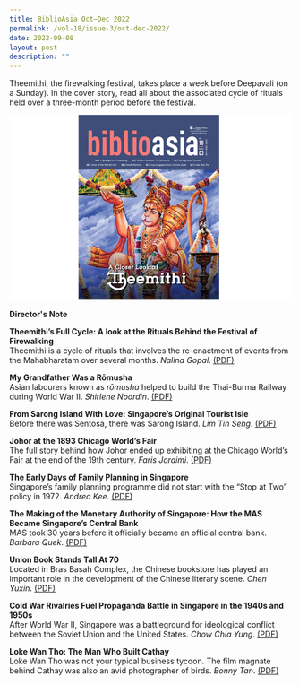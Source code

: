 ```yaml
---
title: BiblioAsia Oct–Dec 2022
permalink: /vol-18/issue-3/oct-dec-2022/
date: 2022-09-08
layout: post
description: ""
---
```

Theemithi, the firewalking festival, takes place a week before Deepavali (on a Sunday). In the cover story, read all about the associated cycle of rituals held over a three-month period before the festival.

<img src="/images/Vol%2018%20Issue%203/cover_edited.png">

<a style="text-decoration: none; font-weight: bold;" href="/vol-18/issue-3/oct-to-dec-2022/director-note">Director's Note</a>

<a style="text-decoration: none; font-weight: bold;" href="/vol-18/issue-3/oct-dec-2022/theemithi-firewalking-festival">Theemithi’s Full Cycle: A look at the Rituals Behind the Festival of Firewalking</a><br>Theemithi is a cycle of rituals that involves the re-enactment of events from the Mahabharatam over several months. *Nalina Gopal*. [(PDF)](/files/pdf/Vol%2018/Issue%203/1%20Theemithi%20—%20BA_OCT-DEC2022.pdf)

<a style="text-decoration: none; font-weight: bold;" href="/vol-18/issue-3/oct-dec-2022/grandfather-romusha-thai-burma-railway">My Grandfather Was a Rōmusha</a><br>Asian labourers known as *rōmusha* helped to build the Thai-Burma Railway during World War II. *Shirlene Noordin*. [(PDF)](/files/pdf/Vol%2018/Issue%203/2%20Romusha%20—%20BA_OCT-DEC2022.pdf)

<a style="text-decoration: none; font-weight: bold;" href="/vol-18/issue-3/oct-dec-2022/history-sarong-island-sentosa-singapore">From Sarong Island With Love: Singapore’s Original Tourist Isle</a><br>Before there was Sentosa, there was Sarong Island. *Lim Tin Seng*. [(PDF)](/files/pdf/Vol%2018/Issue%203/3%20Sarong%20Island%20—%20BA_OCT-DEC2022.pdf)

<a style="text-decoration: none; font-weight: bold;" href="/vol-18/issue-3/oct-dec-2022/johor-chicago-world-fair">Johor at the 1893 Chicago World’s Fair</a><br>The full story behind how Johor ended up exhibiting at the Chicago World’s Fair at the end of the 19th century. *Faris Joraimi*. [(PDF)](/files/pdf/Vol%2018/Issue%203/4%20Johor%20World’s%20Fair%20—%20BA_OCT-DEC2022.pdf)

<a style="text-decoration: none; font-weight: bold;" href="/vol-18/issue-3/oct-dec-2022/family-planning-singapore/">The Early Days of Family Planning in Singapore</a><br>Singapore’s family planning programme did not start with the “Stop at Two” policy in 1972. *Andrea Kee*. [(PDF)](/files/pdf/Vol%2018/Issue%203/5%20Family%20Planning%20—%20BA_OCT-DEC2022.pdf)

<a style="text-decoration: none; font-weight: bold;" href="/vol-18/issue-3/oct-dec-2022/history-monetary-authority-singapore-central-bank">The Making of the Monetary Authority of Singapore: How the MAS Became Singapore’s Central Bank</a><br>MAS took 30 years before it officially became an official central bank. *Barbara Quek*. [(PDF)](/files/pdf/Vol%2018/Issue%203/6%20MAS%20—%20BA_OCT-DEC2022.pdf)

<a style="text-decoration: none; font-weight: bold;" href="/vol-18/issue-3/oct-dec-2022/history-union-book-bras-basah-singapore/">Union Book Stands Tall At 70</a><br>Located in Bras Basah Complex, the Chinese bookstore has played an important role in the development of the Chinese literary scene. *Chen Yuxin*. [(PDF)](/files/pdf/Vol%2018/Issue%203/7%20Union%20Book%20—%20BA_OCT-DEC2022.pdf)

<a style="text-decoration: none; font-weight: bold;" href="/vol-18/issue-3/oct-dec-2022/cold-war-propaganda-singapore/">Cold War Rivalries Fuel Propaganda Battle in Singapore in the 1940s and 1950s</a><br>After World War II, Singapore was a battleground for ideological conflict between the Soviet Union and the United States. *Chow Chia Yung*. [(PDF)](/files/pdf/Vol%2018/Issue%203/8%20Cold%20War%20—%20BA_OCT-DEC2022.pdf)

<a style="text-decoration: none; font-weight: bold;" href="/vol-18/issue-3/oct-dec-2022/loke-wan-tho-cathay-cinema/">Loke Wan Tho: The Man Who Built Cathay</a><br>Loke Wan Tho was not your typical business tycoon. The film magnate behind Cathay was also an avid photographer of birds. *Bonny Tan*. [(PDF)](/files/pdf/Vol%2018/Issue%203/9%20Loke%20Wan%20Tho%20—%20BA_OCT-DEC2022.pdf)